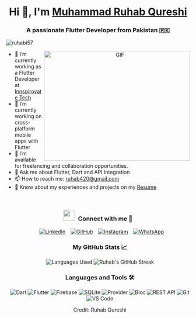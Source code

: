 <h1 align="center">Hi 👋, I'm <a href="https://github.com/ruhabi57" target="blank">Muhammad Ruhab Qureshi</a></h1>
<h3 align="center">A passionate Flutter Developer from Pakistan 🇵🇰</h3>

<p align="left"> <img src="https://komarev.com/ghpvc/?username=ruhabi57&label=Profile%20views&color=0e75b6&style=flat" alt="ruhabi57" /> </p>

<a target="_blank" align="center">
  <img align="right" top="500" height="300" width="400" alt="GIF" src="https://media.giphy.com/media/SWoSkN6DxTszqIKEqv/giphy.gif">
</a>

- 🔭 I’m currently working as a Flutter Developer at <a href="https://innspirovatetech.com/" target="blank">Innspirovate Tech</a>
- 🌱 I’m currently working on cross-platform mobile apps with Flutter
- 🤝 I’m available for freelancing and collaboration opportunities.
- 💬 Ask me about Flutter, Dart and API Integration
- 📫 How to reach me: [ruhab420@gmail.com](mailto:"ruhab420@gmail.com")
- 📄 Know about my experiences and projects on my [Resume](https://github.com/ruhabi57/Resume/blob/main/Ruhab.pdf)

<br/>
<h3 align="center" > <img src="https://media.giphy.com/media/iY8CRBdQXODJSCERIr/giphy.gif" width="30" height="30" style="margin-right: 10px;">Connect with me 🤝 </h3>

<p align="center">
 <div align="center" class="icons-social" style="margin-left: 10px;">
        <a style="margin-left: 10px;" target="_blank" href="https://www.linkedin.com/in/muhammad-ruhab-qureshi-689044213/">
            <img src="https://img.icons8.com/doodle/40/000000/linkedin--v2.png" alt="LinkedIn"></a>
        <a style="margin-left: 10px;" target="_blank" href="https://github.com/ruhabi57">
            <img src="https://img.icons8.com/doodle/40/000000/github--v1.png" alt="GitHub"></a>
        <a style="margin-left: 10px;" target="_blank" href="https://www.instagram.com/ruhabi57/">
            <img src="https://img.icons8.com/doodle/40/000000/instagram-new--v2.png" alt="Instagram"></a>
        <a style="margin-left: 10px;" target="_blank" href="https://api.whatsapp.com/send/?phone=923060052650">
            <img src="https://img.icons8.com/doodle/40/000000/whatsapp--v2.png" alt="WhatsApp"></a>
        
    
</p>

<h3 align="center">My GitHub Stats 📈</h3>
<p align="center">
  <img src="https://github-readme-stats.vercel.app/api/top-langs/?username=ruhabi57&layout=compact&cache_seconds=86400" alt="Languages Used" />
  <img src="https://github-readme-streak-stats.herokuapp.com/?user=ruhabi57&theme=radical" alt="Ruhab's GitHub Streak" />
</p>

<h3 align="center">Languages and Tools 🛠️</h3>
<p align="center">
  <img src="https://img.shields.io/badge/Dart-Advanced-blue?style=for-the-badge&logo=dart" alt="Dart" />
  <img src="https://img.shields.io/badge/Flutter-Framework-blue?style=for-the-badge&logo=flutter" alt="Flutter" />
  <img src="https://img.shields.io/badge/Firebase-Backend-yellow?style=for-the-badge&logo=firebase" alt="Firebase" />
  <img src="https://img.shields.io/badge/SQLite-Local%20Database-blue?style=for-the-badge&logo=sqlite" alt="SQLite" />
  <img src="https://img.shields.io/badge/Provider-State%20Management-blue?style=for-the-badge&logo=flutter" alt="Provider" />
  <img src="https://img.shields.io/badge/Bloc-Event%20Driven%20State%20Management-blue?style=for-the-badge&logo=bloc" alt="Bloc" />
  <img src="https://img.shields.io/badge/REST%20API-Integration-green?style=for-the-badge&logo=postman" alt="REST API" />
  <img src="https://img.shields.io/badge/Git-Version%20Control-red?style=for-the-badge&logo=git" alt="Git" />
  <img src="https://img.shields.io/badge/VS%20Code-Editor-blue?style=for-the-badge&logo=visual-studio-code" alt="VS Code" />
</p>


Credit: Ruhab Qureshi
